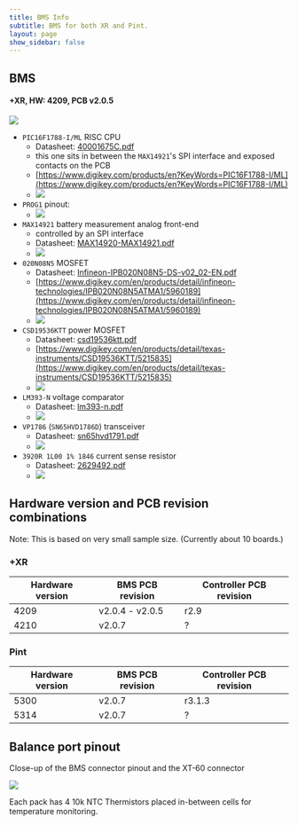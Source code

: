 ```yaml
---
title: BMS Info
subtitle: BMS for both XR and Pint.
layout: page
show_sidebar: false
---
```


## BMS

#### +XR, HW: 4209, PCB v2.0.5

![](images/bms_xr_2.0.5.jpg)

* `PIC16F1788-I/ML` RISC CPU
  * Datasheet: [40001675C.pdf](assets/40001675C.pdf)
  * this one sits in between the `MAX14921`'s SPI interface and exposed contacts on the PCB
  * [https://www.digikey.com/products/en?KeyWords=PIC16F1788-I/ML](https://www.digikey.com/products/en?KeyWords=PIC16F1788-I/ML)
  * ![](images/bms_xr_2.0.5_16f1788.jpg)
* `PROG1` pinout:
  * ![](images/bms_xr_2.0.5_PROG1.png)  
* `MAX14921` battery measurement analog front-end
  * controlled by an SPI interface
  * Datasheet: [MAX14920-MAX14921.pdf](assets/MAX14920-MAX14921.pdf)
  * ![](images/bms_xr_2.0.5_max14921.jpg)
* `020N08N5` MOSFET
  * Datasheet: [Infineon-IPB020N08N5-DS-v02_02-EN.pdf](assets/Infineon-IPB020N08N5-DS-v02_02-EN.pdf)
  * [https://www.digikey.com/en/products/detail/infineon-technologies/IPB020N08N5ATMA1/5960189](https://www.digikey.com/en/products/detail/infineon-technologies/IPB020N08N5ATMA1/5960189)
  * ![](images/bms_xr_2.0.5_020n08n5.jpg)
* `CSD19536KTT` power MOSFET
  * Datasheet: [csd19536ktt.pdf](assets/csd19536ktt.pdf)
  * [https://www.digikey.com/en/products/detail/texas-instruments/CSD19536KTT/5215835](https://www.digikey.com/en/products/detail/texas-instruments/CSD19536KTT/5215835)
  * ![](images/bms_xr_2.0.5_csd19536ktt.jpg)
* `LM393-N` voltage comparator
  * Datasheet: [lm393-n.pdf](assets/lm393-n.pdf)
  * ![](images/bms_xr_2.0.5_lm393.jpg)
* `VP1786` (`SN65HVD1786D`) transceiver
  * Datasheet: [sn65hvd1791.pdf](assets/sn65hvd1791.pdf)
  * ![](images/bms_xr_2.0.5_vp1786.jpg)
* `3920R 1L00 1% 1846` current sense resistor
  * Datasheet: [2629492.pdf](assets/2629492.pdf)
  * ![](images/bms_xr_2.0.5_3920r.jpg)

## Hardware version and PCB revision combinations

Note: This is based on very small sample size. (Currently about 10 boards.)

### +XR

| Hardware version | BMS PCB revision | Controller PCB revision |
|------------------|------------------|-------------------------|
| 4209             | v2.0.4 - v2.0.5  | r2.9                    |
| 4210             | v2.0.7           | ?                       |

### Pint

| Hardware version | BMS PCB revision | Controller PCB revision |
|------------------|------------------|-------------------------|
| 5300             | v2.0.7           | r3.1.3                  |
| 5314             | v2.0.7           | ?                       |

## Balance port pinout

Close-up of the BMS connector pinout and the XT-60 connector

![](images/bms_pinout.png)

Each pack has 4 10k NTC Thermistors placed in-between cells for temperature monitoring.
